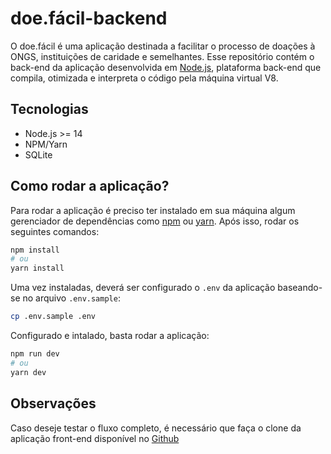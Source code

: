 # doe.fácil-backend

O doe.fácil é uma aplicação destinada a facilitar o processo de doações à ONGS, instituições de caridade e semelhantes.
Esse repositório contém o back-end da aplicação desenvolvida em [Node.js](https://nodejs.org/), plataforma back-end que compila, otimizada e interpreta o código pela máquina virtual V8.

## Tecnologias

-   Node.js >= 14
-   NPM/Yarn
-   SQLite

## Como rodar a aplicação?

Para rodar a aplicação é preciso ter instalado em sua máquina algum gerenciador de dependências como [npm](https://nodejs.org/en/) ou [yarn](https://yarnpkg.com). Após isso, rodar os seguintes comandos:

```bash
npm install
# ou
yarn install
```

Uma vez instaladas, deverá ser configurado o `.env` da aplicação baseando-se no arquivo `.env.sample`:

```bash
cp .env.sample .env
```

Configurado e intalado, basta rodar a aplicação:

```bash
npm run dev
# ou
yarn dev
```


## Observações

Caso deseje testar o fluxo completo, é necessário que faça o clone da aplicação front-end disponível no [Github](https://github.com/robertoakang/doefacil-frontend)
